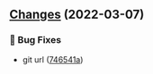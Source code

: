 ## [Changes](https://github.com/chnliquan/node-utils/compare/v0.4.1...v0.4.2) (2022-03-07)


### 🐛 Bug Fixes

* git url ([746541a](https://github.com/chnliquan/node-utils/commit/746541a722545870cba8408a656e08e78ecb915a))



